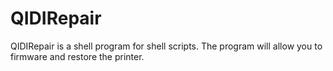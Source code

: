 # QIDIRepair

QIDIRepair is a shell program for shell scripts. The program will allow you to firmware and restore the printer. 